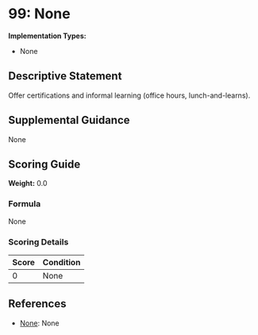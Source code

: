 # 99: None

**Implementation Types:**
- None

## Descriptive Statement

Offer certifications and informal learning (office hours, lunch-and-learns).

## Supplemental Guidance

None

## Scoring Guide

**Weight:** 0.0

### Formula

None

### Scoring Details

| Score | Condition |
| ----- | --------- |
| 0 | None |

## References

- [None](None): None

